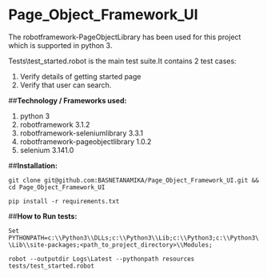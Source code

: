 # Page_Object_Framework_UI

The robotframework-PageObjectLibrary has been used for this project which is supported in python 3.

Tests\test_started.robot is the main test suite.It contains 2 test cases:
1. Verify details of getting started page
2. Verify that user can search.

##**Technology / Frameworks used:**

  1. python 3
  2. robotframework 3.1.2
  3. robotframework-seleniumlibrary 3.3.1
  4. robotframework-pageobjectlibrary 1.0.2
  5. selenium 3.141.0
  
##**Installation:**

`git clone git@github.com:BASNETANAMIKA/Page_Object_Framework_UI.git && cd Page_Object_Framework_UI`

`pip install -r requirements.txt`

##**How to Run tests:**

`Set PYTHONPATH=c:\\Python3\\DLLs;c:\\Python3\\Lib;c:\\Python3;c:\\Python3\\Lib\\site-packages;<path_to_project_directory>\\Modules;`

`robot --outputdir Logs\Latest --pythonpath resources tests/test_started.robot`
  
